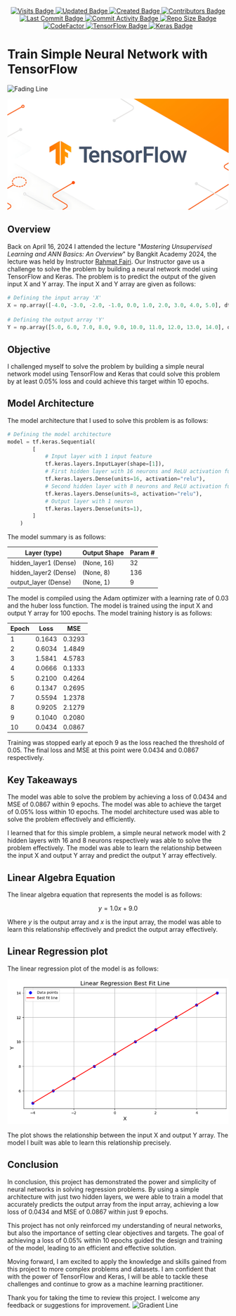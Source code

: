 <p align="center">
  <a href="#">
    <img src="https://badges.pufler.dev/visits/stefansphtr/Train_Simple_Neural_Network" alt="Visits Badge">
    <img src="https://badges.pufler.dev/updated/stefansphtr/Train_Simple_Neural_Network" alt="Updated Badge">
    <img src="https://badges.pufler.dev/created/stefansphtr/Train_Simple_Neural_Network" alt="Created Badge">
    <img src="https://img.shields.io/github/contributors/stefansphtr/Train_Simple_Neural_Network" alt="Contributors Badge">
    <img src="https://img.shields.io/github/last-commit/stefansphtr/Train_Simple_Neural_Network" alt="Last Commit Badge">
    <img src="https://img.shields.io/github/commit-activity/m/stefansphtr/Train_Simple_Neural_Network" alt="Commit Activity Badge">
    <img src="https://img.shields.io/github/repo-size/stefansphtr/Train_Simple_Neural_Network" alt="Repo Size Badge">
    <img src="https://www.codefactor.io/repository/github/stefansphtr/Train_Simple_Neural_Network/badge" alt="CodeFactor" />
    <img src="https://img.shields.io/badge/TensorFlow-2.16.1-FF6F00?logo=tensorflow" alt="TensorFlow Badge">
    <img src="https://img.shields.io/badge/Keras-3.1.1-D00000?logo=keras" alt="Keras Badge">
  </a>
</p>

# **Train Simple Neural Network with TensorFlow**
![Fading Line](https://user-images.githubusercontent.com/74038190/212284100-561aa473-3905-4a80-b561-0d28506553ee.gif)

![TensorFlow Banner](./src/images/TensorFlow_Banner.jpg)

## **Overview**
Back on April 16, 2024 I attended the lecture "*Mastering Unsupervised Learning and ANN Basics: An Overview*" by Bangkit Academy 2024, the lecture was held by Instructor [Rahmat Fajri](https://github.com/rfajri27). Our Instructor gave us a challenge to solve the problem by building a neural network model using TensorFlow and Keras. The problem is to predict the output of the given input X and Y array. The input X and Y array are given as follows:

```python
# Defining the input array 'X'
X = np.array([-4.0, -3.0, -2.0, -1.0, 0.0, 1.0, 2.0, 3.0, 4.0, 5.0], dtype=float)

# Defining the output array 'Y'
Y = np.array([5.0, 6.0, 7.0, 8.0, 9.0, 10.0, 11.0, 12.0, 13.0, 14.0], dtype=float)
```

## **Objective**

I challenged myself to solve the problem by building a simple neural network model using TensorFlow and Keras that could solve this problem by at least 0.05% loss and could achieve this target within 10 epochs. 

## **Model Architecture**

The model architecture that I used to solve this problem is as follows:

```py
# Defining the model architecture
model = tf.keras.Sequential(
        [
            # Input layer with 1 input feature
            tf.keras.layers.InputLayer(shape=[1]),
            # First hidden layer with 16 neurons and ReLU activation function
            tf.keras.layers.Dense(units=16, activation="relu"),
            # Second hidden layer with 8 neurons and ReLU activation function
            tf.keras.layers.Dense(units=8, activation="relu"),
            # Output layer with 1 neuron
            tf.keras.layers.Dense(units=1),
        ]
    )
```

The model summary is as follows:

| Layer (type) | Output Shape | Param # |
| --- | --- | --- |
| hidden_layer1 (Dense) | (None, 16) | 32 |
| hidden_layer2 (Dense) | (None, 8) | 136 |
| output_layer (Dense) | (None, 1) | 9 |

The model is compiled using the Adam optimizer with a learning rate of 0.03 and the huber loss function. The model is trained using the input X and output Y array for 100 epochs. The model training history is as follows:

| Epoch | Loss | MSE |
| --- | --- | --- |
| 1 | 0.1643 | 0.3293 |
| 2 | 0.6034 | 1.4849 |
| 3 | 1.5841 | 4.5783 |
| 4 | 0.0666 | 0.1333 |
| 5 | 0.2100 | 0.4264 |
| 6 | 0.1347 | 0.2695 |
| 7 | 0.5594 | 1.2378 |
| 8 | 0.9205 | 2.1279 |
| 9 | 0.1040 | 0.2080 |
| 10 | 0.0434 | 0.0867 |

Training was stopped early at epoch 9 as the loss reached the threshold of 0.05. The final loss and MSE at this point were 0.0434 and 0.0867 respectively.

## **Key Takeaways**

The model was able to solve the problem by achieving a loss of 0.0434 and MSE of 0.0867 within 9 epochs. The model was able to achieve the target of 0.05% loss within 10 epochs. The model architecture used was able to solve the problem effectively and efficiently.

I learned that for this simple problem, a simple neural network model with 2 hidden layers with 16 and 8 neurons respectively was able to solve the problem effectively. The model was able to learn the relationship between the input X and output Y array and predict the output Y array effectively.

## **Linear Algebra Equation**

The linear algebra equation that represents the model is as follows:

$$ y = 1.0x + 9.0 $$

Where $y$ is the output array and $x$ is the input array, the model was able to learn this relationship effectively and predict the output array effectively.

## **Linear Regression plot**

The linear regression plot of the model is as follows:

![Linear Regression Plot](./src/images/linear_regression_plot.png)

The plot shows the relationship between the input X and output Y array. The model I built was able to learn this relationship precisely.

## **Conclusion**

In conclusion, this project has demonstrated the power and simplicity of neural networks in solving regression problems. By using a simple architecture with just two hidden layers, we were able to train a model that accurately predicts the output array from the input array, achieving a low loss of 0.0434 and MSE of 0.0867 within just 9 epochs.

This project has not only reinforced my understanding of neural networks, but also the importance of setting clear objectives and targets. The goal of achieving a loss of 0.05% within 10 epochs guided the design and training of the model, leading to an efficient and effective solution.

Moving forward, I am excited to apply the knowledge and skills gained from this project to more complex problems and datasets. I am confident that with the power of TensorFlow and Keras, I will be able to tackle these challenges and continue to grow as a machine learning practitioner.

Thank you for taking the time to review this project. I welcome any feedback or suggestions for improvement.
![Gradient Line](https://user-images.githubusercontent.com/74038190/212284115-f47cd8ff-2ffb-4b04-b5bf-4d1c14c0247f.gif)